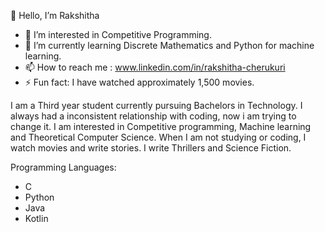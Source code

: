 👋 Hello, I’m Rakshitha
- 👀 I’m interested in Competitive Programming.
- 🌱 I’m currently learning Discrete Mathematics and Python for machine learning.
- 📫 How to reach me : www.linkedin.com/in/rakshitha-cherukuri
- ⚡ Fun fact: I have watched approximately 1,500 movies. 

I am a Third year student currently pursuing Bachelors in Technology. I always had a inconsistent relationship with coding, now i am trying to change it. I am interested in Competitive programming, Machine learning and Theoretical Computer Science. When I am not studying or coding, I watch movies and write stories. I write Thrillers and Science Fiction. 

Programming Languages:
  - C
  - Python
  - Java
  - Kotlin

<!---
ChRakshitha/ChRakshitha is a ✨ special ✨ repository because its `README.md` (this file) appears on your GitHub profile.
You can click the Preview link to take a look at your changes.
--->
